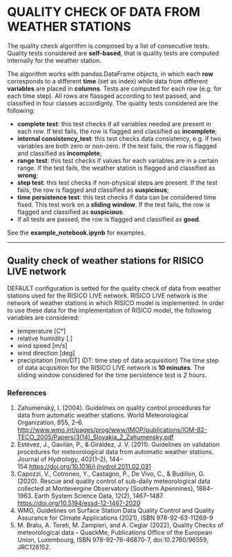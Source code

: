 # **QUALITY CHECK OF DATA FROM WEATHER STATIONS**
The quality check algorithm is composed by a list of consecutive tests.
Quality tests considered are **self-based**, that is quality tests are computed internally for the weather station.

The algorithm works with pandas.DataFrame objects, in which each **row** corresponds to a different **time** (set as index) while data from different **variables** are placed in **columns**. Tests are computed for each row (e.g. for each time step). All rows are flassged according to test passed, and classified in four classes accordignly.
The quality tests considered are the following:
- **complete test**: this test checks if all variables needed are present in each row. If test fails, the row is flagged and classified as **incomplete**;
- **internal consistency_test**: this test checks data consistency, e.g. if two variables are both zero or non-zero. If the test fails, the row is flagged and classified as **incomplete**;
- **range test**: this test checks if values for each variables are in a certain range. If the test fails, the weather station is flagged and classified as **wrong**;
- **step test**: this test checks if non-physical steps are present. If the test fails, the row is flagged and classified as **suspicious**;
- **time persistence test**: this test checks if data can be considered time fixed. This test work on a **sliding window**. If the test fails, the row is flagged and classified as **suspicious**.
- if all tests are passed, the row is flagged and classified as **good**.


See the **example_notebook.ipynb** for examples.

---
## Quality check of weather stations for RISICO LIVE network
DEFAULT configuration is setted for the quality check of data from weather stations used for the RISICO LIVE network.
RISICO LIVE network is the network of weather stations in which RISICO model is implemented.
In order to use these data for the implementation of RISICO model, the following variables are considered:
- temperature [C°]
- relative humidity [.]
- wind speed [m/s]
- wind direction [deg]
- precipitation [mm/DT] (DT: time step of data acquisition)
The time step of data acqusition for the RISICO LIVE network is **10 minutes**. The sliding window considered for the time persistence test is *2 hours*.

### References
1. Zahumenský, I. (2004). Guidelines on quality control procedures for data from automatic weather stations. World Meteorological Organization, 955, 2–6. http://www.wmo.int/pages/prog/www/IMOP/publications/IOM-82-TECO_2005/Papers/3(14)_Slovakia_2_Zahumensky.pdf
2. Estévez, J., Gavilán, P., & Giráldez, J. V. (2011). Guidelines on validation procedures for meteorological data from automatic weather stations. Journal of Hydrology, 402(1–2), 144–154.https://doi.org/10.1016/j.jhydrol.2011.02.031
3. Capozzi, V., Cotroneo, Y., Castagno, P., De Vivo, C., & Budillon, G. (2020). Rescue and quality control of sub-daily meteorological data collected at Montevergine Observatory (Southern Apennines), 1884-1963. Earth System Science Data, 12(2), 1467–1487. https://doi.org/10.5194/essd-12-1467-2020
4. WMO, Guidelines on Surface Station Data Quality Control and Quality Assurance for Climate Applications (2021), ISBN 978-92-63-11269-9
5. M. Bratu, A. Toreti, M. Zampieri, and A. Ceglar (2022), Quality Checks of meteorological data - QuackMe, Publications Office of the European Union, Luxembourg, ISBN 978-92-76-46870-7, doi:10.2760/96559, JRC128152.